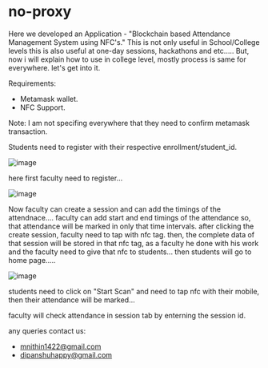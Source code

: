 # no-proxy
Here we developed an Application - "Blockchain based Attendance Management System using NFC's."
This is not only useful in School/College levels this is also useful at one-day sessions, hackathons and etc.....
But, now i will explain how to use in college level, mostly process is same for everywhere.
let's get into it.

Requirements:
- Metamask wallet.
- NFC Support.

Note: 
  I am not specifing everywhere that they need to confirm metamask transaction.
  
Students need to register with their respective enrollment/student_id.

![image](https://user-images.githubusercontent.com/110032619/208611698-01ec7689-511c-4b74-81a6-1014389098e4.png)

here first faculty need to register...

![image](https://user-images.githubusercontent.com/110032619/208612037-f926ae9b-250b-4117-9f21-85846c21c037.png)

Now faculty can create a session and can add the timings of the attendnace....
faculty can add start and end timings of the attendance so, that attendance will be marked in only that time intervals.
after clicking the create session, faculty need to tap with nfc tag.
then, the complete data of that session will be stored in that nfc tag, as a faculty he done with his work and the faculty need to give that nfc to students...
then students will go to home page.....

![image](https://user-images.githubusercontent.com/110032619/208621861-4d606d43-ecea-4a3e-8ef4-d17253031c03.png)

students need to click on "Start Scan" and need to tap nfc with their mobile, then their attendance will be marked...

faculty will check attendance in session tab by enterning the session id.


any queries contact us:
- mnithin1422@gmail.com
- dipanshuhappy@gmail.com
